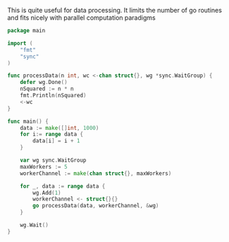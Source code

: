 This is quite useful for data processing. It limits the number
of go routines and fits nicely with parallel computation paradigms

```go
package main

import (
    "fmt"
    "sync"
)

func processData(n int, wc <-chan struct{}, wg *sync.WaitGroup) {
	defer wg.Done()
	nSquared := n * n
    fmt.Println(nSquared)
	<-wc
}

func main() {
    data := make([]int, 1000)
    for i:= range data {
        data[i] = i + 1
    }

    var wg sync.WaitGroup
    maxWorkers := 5
    workerChannel := make(chan struct{}, maxWorkers)

    for _, data := range data {
        wg.Add(1)
        workerChannel <- struct{}{}
        go processData(data, workerChannel, &wg)
    }

    wg.Wait()
}
```
